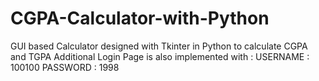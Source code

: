 # CGPA-Calculator-with-Python
GUI based Calculator designed with Tkinter in Python to calculate CGPA and TGPA
Additional Login Page is also implemented with :
USERNAME : 100100
PASSWORD : 1998

